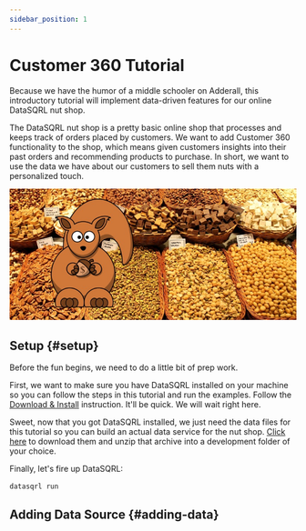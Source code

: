```yaml
---
sidebar_position: 1
---
```


# Customer 360 Tutorial

Because we have the humor of a middle schooler on Adderall, this introductory tutorial
will implement data-driven features for our online DataSQRL nut shop.

The DataSQRL nut shop is a pretty basic online shop that processes and keeps track of orders 
placed by customers. We want to add Customer 360 functionality to the shop, which means given 
customers insights into their past orders and recommending products to purchase. In short, we
want to use the data we have about our customers to sell them nuts with a personalized touch.

![DataSQRL Nut Shop](/img/getting-started/tutorial/nutshop.jpg)

## Setup {#setup}

Before the fun begins, we need to do a little bit of prep work.

First, we want to make sure you have DataSQRL installed on your machine so you can follow the
steps in this tutorial and run the examples. Follow the [Download & Install](/docs/getting-started/install)
instruction. It'll be quick. We will wait right here.

Sweet, now that you got DataSQRL installed, we just need the data files for this tutorial so you
can build an actual data service for the nut shop. [Click here](https://someurl.com) to download
them and unzip that archive into a development folder of your choice.

Finally, let's fire up DataSQRL:

```bash
datasqrl run
```

## Adding Data Source {#adding-data}

